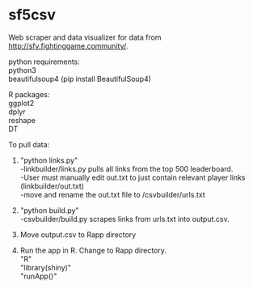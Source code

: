 # sf5csv

Web scraper and data visualizer for data from http://sfv.fightinggame.community/.

python requirements:  
python3  
beautifulsoup4 (pip install BeautifulSoup4)

R packages:  
ggplot2  
dplyr  
reshape  
DT

To pull data:

1) "python links.py"  
-linkbuilder/links.py pulls all links from the top 500 leaderboard.  
-User must manually edit out.txt to just contain relevant player links (linkbuilder/out.txt)  
-move and rename the out.txt file to /csvbuilder/urls.txt

2) "python build.py"  
-csvbuilder/build.py scrapes links from urls.txt into output.csv.

3) Move output.csv to Rapp directory

4)  Run the app in R.  Change to Rapp directory.  
"R"  
"library(shiny)"  
"runApp()"
